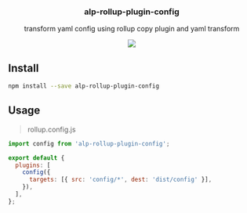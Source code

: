 <h3 align="center">
  alp-rollup-plugin-config
</h3>

<p align="center">
  transform yaml config using rollup copy plugin and yaml transform
</p>

<p align="center">
  <a href="https://npmjs.org/package/alp-rollup-plugin-config"><img src="https://img.shields.io/npm/v/alp-rollup-plugin-config.svg?style=flat-square"></a>
</p>

## Install

```bash
npm install --save alp-rollup-plugin-config
```

## Usage

> rollup.config.js

```js
import config from 'alp-rollup-plugin-config';

export default {
  plugins: [
    config({
      targets: [{ src: 'config/*', dest: 'dist/config' }],
    }),
  ],
};
```
